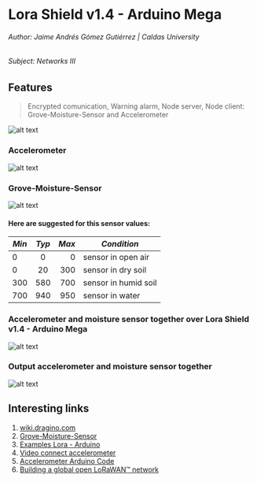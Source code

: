 # Lora Shield v1.4 - Arduino Mega
###### Author: Jaime Andrés Gómez Gutiérrez | Caldas University
###### Subject: Networks III

## Features 
> Encrypted comunication, 
> Warning alarm, 
> Node server, 
> Node client: Grove-Moisture-Sensor and Accelerometer

![alt text](http://i66.tinypic.com/33c3lhv.jpg "Testing bidirectional comunication")



### Accelerometer

![alt text](http://i66.tinypic.com/r2ojeg.jpg  "Connect accelerometer to arduino mega 2560 ")



### Grove-Moisture-Sensor

![alt text](http://i63.tinypic.com/25h2z6c.jpg "Connect grove miosture sensor to arduino")


####   Here are suggested for this sensor values:
| *Min*   | *Typ*   | *Max*   | *Condition*             |
| --------|:-------:| -------:| -------------           |
| 0       | 0       | 0       | sensor in open air      |
| 0       | 20      | 300     | sensor in dry soil      |
| 300     | 580     | 700     | sensor in humid soil    |
| 700     | 940     | 950     | sensor in water         |

### Accelerometer and moisture sensor together over Lora Shield v1.4 - Arduino Mega

![alt text](http://i68.tinypic.com/ixfc74.jpg "Accelerometer and moisture sensor together over Lora Shield v1.4 - Arduino Mega 2560 ")


### Output accelerometer and moisture sensor together 

![alt text](http://i68.tinypic.com/9s48bn.png "Output later connect moisture sensor and accelerometer to arduino mega 2560 ")




## Interesting links

1. [wiki.dragino.com](https://wiki.dragino.com/index.php?title=Lora_Shield)
2. [Grove-Moisture-Sensor](http://wiki.seeedstudio.com/Grove-Moisture_Sensor)
3. [Examples Lora - Arduino](https://github.com/dragino/Lora/tree/master/Lora%20Shield)
4. [Video connect accelerometer](https://www.youtube.com/watch?v=_przDICw1-Q)
5. [Accelerometer Arduino Code](https://hetpro-store.com/TUTORIALES/mma7361-sensor-acelerometro/)
6. [Building a global open LoRaWAN™ network](https://www.thethingsnetwork.org/)









